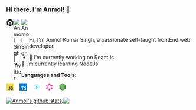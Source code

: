 ### Hi there, I'm [Anmol!](https://www.linkedin.com/in/anmolsukki/) 👋

<!-- CodeSandbox -->
<a href="https://codesandbox.io/u/anmolsukki">
  <img align="left" alt="Anmol Singh | CodeSandbox" width="20px" src="https://raw.githubusercontent.com/anuraghazra/anuraghazra/master/assets/codesandbox.svg" />
</a>

<!-- Twitter -->
<a href="https://twitter.com/anmolsukki">
  <img align="left" alt="Anmol Singh | Twitter" width="21px" src="https://raw.githubusercontent.com/anuraghazra/anuraghazra/master/assets/twitter.svg" />
</a>

<!-- Discord -->
<a href="https://discord.gg/eEmARGsh">
  <img align="left" alt="Anmol Singh" width="21px" src="https://raw.githubusercontent.com/anuraghazra/anuraghazra/master/assets/discord-round.svg" />
</a>

<br />
<br />

Hi, I'm Anmol Kumar Singh, a passionate self-taught frontEnd web developer.
- 🔭 I’m currently working on ReactJs
- 🌱 I’m currently learning NodeJs

**Languages and Tools:** 

<code><img height="20" src="https://raw.githubusercontent.com/github/explore/80688e429a7d4ef2fca1e82350fe8e3517d3494d/topics/javascript/javascript.png"></code>&nbsp;&nbsp;&nbsp;
<code><img height="20" src="https://raw.githubusercontent.com/github/explore/80688e429a7d4ef2fca1e82350fe8e3517d3494d/topics/typescript/typescript.png"></code>&nbsp;&nbsp;&nbsp;
<code><img height="20" src="https://raw.githubusercontent.com/github/explore/80688e429a7d4ef2fca1e82350fe8e3517d3494d/topics/react/react.png"></code>&nbsp;&nbsp;&nbsp;
<code><img height="20" src="https://raw.githubusercontent.com/github/explore/5c058a388828bb5fde0bcafd4bc867b5bb3f26f3/topics/graphql/graphql.png"></code>&nbsp;&nbsp;&nbsp;
<code><img height="20" src="https://raw.githubusercontent.com/github/explore/80688e429a7d4ef2fca1e82350fe8e3517d3494d/topics/nodejs/nodejs.png"></code>

<!-- Github Stats -->
<a href="https://github.com/anmolsukki?tab=repositories">
  <img align="center" src="https://github-readme-stats.vercel.app/api?username=anmolsukki&show_icons=true&include_all_commits=true&theme=material-palenight" alt="Anmol's github stats" />
</a>

<!-- Github Stats -->
<a href="https://github.com/anmolsukki?tab=repositories">
  <img align="center" src="https://github-readme-stats.vercel.app/api/top-langs/?username=anmolsukki&layout=compact&theme=material-palenight" />
</a>

<!--
Comments goes here
- 💬 Ask me about ...
- 📫 How to reach me: ...
- 👯 I’m looking to collaborate on ...
- 🤔 I’m looking for help with ...
- 😄 Pronouns: ...
- ⚡ Fun fact: ...
-->

<!-- Top Repository
<a href="https://github.com/anmolsukki/anmolsukki">
  <img align="center" src="https://github-readme-stats.vercel.app/api/pin/?username=anmolsukki&repo=anmolsukki&theme=material-palenight" />
</a> 
-->
